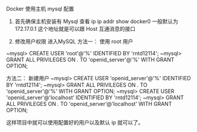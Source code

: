 Docker 使用主机 mysql 配置
1. 首先确保主机安装有 Mysql
	查看 ip 
	ip addr show docker0
	一般默认为 172.17.0.1
这个地址就是可以跟 Host 互通消息的接口

2. 修改用户权限
进入MySQL
方法一： 使用 root 用户

~mysql>  CREATE USER 'root'@'%' IDENTIFIED BY 'rntd12114';
~mysql>  GRANT ALL PRIVILEGES ON *.* TO 'openid_server'@'%' WITH GRANT OPTION;

方法二： 新建用户
~mysql>  CREATE USER 'openid_server'@'%' IDENTIFIED BY 'rntd12114';
~mysql>  GRANT ALL PRIVILEGES ON *.* TO 'openid_server'@'%' WITH GRANT OPTION;
~mysql>  CREATE USER 'openid_server'@'localhost' IDENTIFIED BY 'rntd12114';
~mysql>  GRANT ALL PRIVILEGES ON *.* TO 'openid_server'@'localhost' WITH GRANT OPTION;

这样项目中就可以使用配置好的用户以及默认 ip 就可以了。